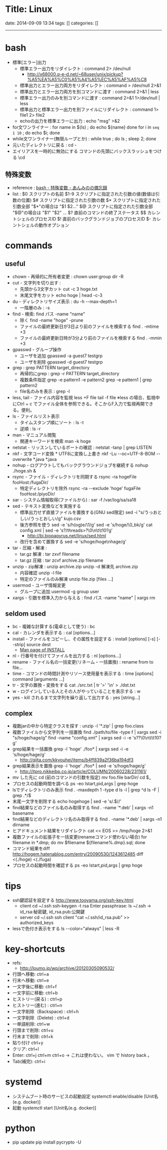 Title: Linux
==========
date: 2014-09-09 13:34
tags: []
categories: []
- - -
# bash
* 標準[エラー]出力
	* 標準エラー出力をリダイレクト :
			command 2> /dev/null
		* http://x68000.q-e-d.net/~68user/unix/pickup?%A5%EA%A5%C0%A5%A4%A5%EC%A5%AF%A5%C8
	* 標準出力とエラー出力両方をリダイレクト :
			command > /dev/null 2>&1
	* 標準出力とエラー出力両方を別コマンドに渡す :
			command 2>&1 | less
	* 標準エラー出力のみを別コマンドに渡す :
			command 2>&1 1>/dev/null | less
	* 標準出力と標準エラー出力を別ファイルにリダイレクト :
			command 1> file1 2> file2
	* echoの出力を標準エラーに出力 :
			echo "msg" >&2
* for文ワンライナー :
		for name in $(ls) ; do echo ${name} done
		for i in `seq 1 10` ; do echo $i; done
* while文ワンライナー(無限ループとか) :
		while true ; do ls ; sleep 2; done
* 元いたディレクトリに戻る :
		cd -
* エイリアスを一時的に無効にする
		コマンドの先頭にバックスラッシュをつける
		\cd

## 特殊変数
* reference : [bash - 特殊変数 - あんみのの備忘録](http://d.hatena.ne.jp/anmino/20090802/1249206149)
* list :
		$0   	 スクリプトの名前
		$1-9 	 スクリプトに指定された引数の値(数値は引数の位置)
		$#   	 スクリプトに指定された引数の数
		$*   	 スクリプトに指定された引数全部 "$*"の場合は "$1 $2..."
		$@   	 スクリプトに指定された引数全部 "$@"の場合は "$1" "$2" ...
		$?   	 直前のコマンドの終了ステータス
		$$   	 カレントシェルのプロセスID
		$!   	 直前のバックグランドジョブのプロセスID
		$-   	 カレントシェルの動作オプション

# commands
## useful
* chown - 再帰的に所有者変更 :
		chown user:group dir -R
* cut - 文字列を切り出す :
	* 先頭から3文字カット
			cut -c 3 hoge.txt
	* 末尾文字をカット
			echo hoge | head -c-3
* du - ディレクトリサイズ表示 :
		du -h --max-depth=1
	* 一階層のみ :
			-s
* find - 検索:
		find パス -name "name"
	* 除く
		find -name "hoge" -prune
	* ファイルの最終更新日が3日より前のファイルを検索する
		find . -mtime +3
	* ファイルの最終更新日時が3分より前のファイルを検索する
		find . -mmin +3
* gpasswd - グループ操作
	* ユーザを追加
			gpasswd -a guest7 testgrp
	* ユーザを削除
			gpasswd -d guest7 testgrp
* grep :
		grep PATTERN target_directory
	* 再帰的にgrep :
			grep -r PATTERN target_directory
	* 複数条件指定
			grep -e pattern1 -e pattern2
			grep -e pattern1 | grep pattern2
	* file名のみを表示 :
			grep -l
* less, tail - ファイル内容を監視
		less +F file
		tail -f file
		※less の場合、監視中にCtrl + c でファイル全体を参照できる。そこからF入力で監視再開できる。便利。
* ls - ファイルリスト表示
	* タイムスタンプ順にソート :
			ls -t
	* 逆順 :
			ls -r
* man - マニュアル閲覧
	* 関連キーワードを検索
			man -k hoge
* netstat - リッスンしているポートの確認 :
		netstat -tanp | grep LISTEN
* nkf - 文字コード変換
		* UTF8に変換し上書き
			 nkf -Lu --oc=UTF-8-BOM --overwrite *.java *.java
* nohup - ログアウトしてもバックグラウンドジョブを継続する
		nohup ./hoge.sh &
* rsync - ファイル・ディレクトリを同期する
			rsync -ra hogeFile fooHost:/fugaDir/
	* 特定ディレクトリを除外
			rsync -ra --exclude 'hoge' fugaFile fooHost:/piyoDir/
* sar - システム情報取得(ファイルから) :
		sar -f /var/log/sa/sa18
* sed - テキスト変換などを実施する
	* 標準出力せず直接ファイルを置換する(GNU sed限定)
			sed -i "s/うっおとしい/うっとおしい/g" kujo.csv
	* 後方参照を使う
			sed -e 's/h\(og\)e/\1/g'
			sed -e 's/hoge/\0_bk/g'
			cat config.xml  | sed -e 's?/threads>?\0\n\t\t<limit>10</limit>?g'
		* <http://bi.biopapyrus.net/linux/sed.html>
	* 改行を含めて置換する
			sed -e 's/hoge/hoge\nhage/g'
* tar - 圧縮・解凍 :
	* tar.gz 解凍 :
			tar zxvf filename
	* tar.gz 圧縮 :
			tar zcvf archive.zip filename
* unzip - zip解凍 :
		unzip archive.zip
		unzip -d 解凍先 archive.zip
	* 内容確認
		unzip -l file
	* 特定のファイルのみ解凍
		unzip file.zip [files ...]
* usermod - ユーザ情報変更
	* グループに追加
			usermod -g group user
* xargs - 引数を標準入力から与える :
		find パス -name "name" | xargs rm

## seldom used
* bc - 複雑な計算する(電卓として使う) :
		bc
* cal - カレンダを表示する :
		cal [options...]
* install - ファイルをコピーし、その属性を設定する :
		install [options] [-s] [--strip] source dest
	* [Man page of INSTALL](http://linuxjm.sourceforge.jp/html/gnumaniak/man1/install.1.html)
* nl - 行番号を付けてファイルを出力する :
		nl [options...]
* rename - ファイル名の一括変更(リネーム・一括置換) :
		rename from to file...
* time - コマンドの時間計測やリソース使用量を表示する :
		time [options] command [arguments ...]
* tr - 文字の置換・変換をする
		cat ./src.txt | tr '>' '\n' > ./dst.txt
* w - ログインしている人とその人がやっていることを表示する :
		w
* yes - kill されるまで文字列を繰り返して出力する :
		yes [string...]

## complex
* 複数jarの中から特定クラスを探す :
		unzip -l '*.zip' | grep foo.class
* 複数ファイルから文字列を一括置換
		find ./path/to/file -type f | xargs sed -i "s/hoge/hage/g"
		find -name "config.xml" | xargs sed -i -e 's?<dispatch>?\0\n\t\t<limit>10</limit>?g'
* grep結果を一括置換
		grep -l 'hoge' ./foo* | xargs sed -i -e 's/hoge/hage/g'
	* <http://qiita.com/kkyouhei/items/b4ff839a2f36ba194df3>
* grep結果表示を置換
		grep -l 'hoge' ./foo* | sed -e 's/hoge/hage/g'
	* <http://itpro.nikkeibp.co.jp/article/COLUMN/20060228/231161/>
* mv した先に cd (前のコマンドの引数を指定)
		mv foo.file barDir/
		cd $_
* プロセスの起動時間を調べる
		ps -eo lstart,pid,args | grep hoge
* lsでディレクトリのみ表示
		find . -maxdepth 1 -type d
		ls -l | grep ^d
		ls -F | grep .*/$
* 末尾一文字を削除する
		echo hogehoge | sed -e 's/.$//'
* find結果などのファイル名のみ取得する
		find . -name '*.deb' | xargs -n1 basename
* find結果などのディレクトリ名のみ取得する
		find . -name '*.deb' | xargs -n1 dirname
* ヒアドキュメント結果をリダイレクト
		cat << EOS >> /tmp/hoge 2>&1
* 複数ファイルの拡張子を一括変更(renameコマンド使わない場合)
		for filename in *.dmp; do mv $fliename ${filename%.dmp}.sql; done
* コマンド結果をdiff <http://hogem.hatenablog.com/entry/20090530/1243612485>
		diff <(./hoge) <(./fuga)
* プロセスの起動時間を確認する
		ps -eo lstart,pid,args | grep hoge

# tips
* ssh鍵認証を設定する <http://www.tooyama.org/ssh-key.html>
	* client
			cd ~/.ssh
			ssh-keygen -t rsa
			Enter passphrase: <Enter>
			ls ~/.ssh
			-> id_rsa:秘密鍵, id_rsa.pub:公開鍵
	* server
			cd ~/.ssh
			ssh client "cat ~/.ssh/id_rsa.pub" >> authorized_keys
* lessで色付き表示をする
		ls --color="always" | less -R

# key-shortcuts
* refs:
	* <http://loumo.jp/wp/archive/20120305090532/>
* 行頭へ移動:
		ctrl+a
* 行末へ移動:
		ctrl+e
* 一文字後に移動:
		ctrl+f
* 一文字前に移動:
		ctrl+b
* ヒストリー(戻る) :
		ctrl+p
* ヒストリー(進む) :
		ctrl+n
* 一文字削除（Backspace) :
		ctrl+h
* 一文字削除（Delete) :
		ctrl+d
* 一単語削除:
		ctrl+w
* 行頭まで削除:
		ctrl+u
* 行末まで削除:
		ctrl+k
* 貼り付け
		ctrl+y
* クリア:
		ctrl+l
* Enter:
		ctrl+j
		ctrl+m
		ctrl+o -> これは使わない。 vim で history back 。
* Tab(補完):
		ctrl+i

# systemd
* システムブート時のサービスの起動設定
		systemctl enable/disable [Unit名(e.g. docker)]
* 起動
		systemctl start [Unit名(e.g. docker)]

# python
* pip update
		pip install pycrypto -U
